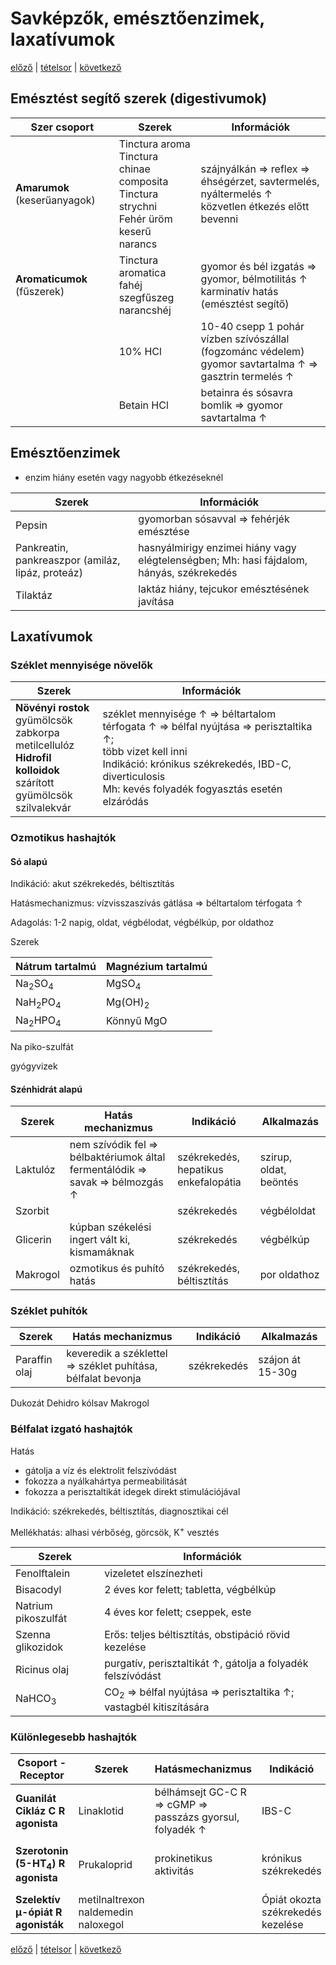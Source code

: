 # Savképzők, emésztőenzimek, laxatívumok

[előző](23.%20Emetikumok%20és%20antiemetikumok%20farmakológiája.md) | [tételsor](0.%20Hattan%20ea%20kidolgozás%20-%20Németh%20Boldizsár.md) | [következő](link)

## Emésztést segítő szerek (digestivumok)

Szer csoport | Szerek | Információk
--- | --- | ---
**Amarumok** (keserűanyagok) | Tinctura aroma <br> Tinctura chinae composita <br> Tinctura strychni <br> Fehér üröm <br> keserű narancs | szájnyálkán ⇒ reflex ⇒ éhségérzet, savtermelés, nyáltermelés ↑ <br> közvetlen étkezés előtt bevenni
**Aromaticumok** (fűszerek) | Tinctura aromatica <br> fahéj <br> szegfűszeg <br> narancshéj | gyomor és bél izgatás ⇒ gyomor, bélmotilitás ↑ <br> karminatív hatás (emésztést segítő)
|| 10% HCl | 10-40 csepp 1 pohár vízben szívószállal (fogzománc védelem) <br> gyomor savtartalma ↑ ⇒ gasztrin termelés ↑
|| Betain HCl | betainra és sósavra bomlik ⇒ gyomor savtartalma ↑

## Emésztőenzimek

- enzim hiány esetén vagy nagyobb étkezéseknél

Szerek | Információk
--- | ---
Pepsin | gyomorban sósavval ⇒ fehérjék emésztése
Pankreatin, pankreaszpor (amiláz, lipáz, proteáz) | hasnyálmirigy enzimei hiány vagy elégtelenségben; Mh: hasi fájdalom, hányás, székrekedés
Tilaktáz | laktáz hiány, tejcukor emésztésének javítása

## Laxatívumok

### Széklet mennyisége növelők

Szerek | Információk
--- | ---
**Növényi rostok** <br> gyümölcsök <br> zabkorpa <br> metilcellulóz <br> **Hidrofil kolloidok** <br> szárított gyümölcsök <br> szilvalekvár | széklet mennyisége ↑ ⇒ béltartalom térfogata ↑ ⇒ bélfal nyújtása ⇒ perisztaltika ↑; <br> több vizet kell inni <br> Indikáció: krónikus székrekedés, IBD-C, diverticulosis <br> Mh: kevés folyadék fogyasztás esetén elzáródás

### Ozmotikus hashajtók

#### Só alapú

Indikáció: akut székrekedés, béltisztítás

Hatásmechanizmus: vízvisszaszívás gátlása ⇒ béltartalom térfogata ↑

Adagolás: 1-2 napig, oldat, végbélodat, végbélkúp, por oldathoz

Szerek

Nátrum tartalmú | Magnézium tartalmú
--- | ---
Na<sub>2</sub>SO<sub>4</sub> | MgSO<sub>4</sub>
NaH<sub>2</sub>PO<sub>4</sub> | Mg(OH)<sub>2</sub>
Na<sub>2</sub>HPO<sub>4</sub> | Könnyű MgO
Na piko-szulfát

gyógyvizek

#### Szénhidrát alapú

Szerek | Hatás mechanizmus | Indikáció | Alkalmazás
--- | --- | --- | ---
Laktulóz | nem szívódik fel ⇒ bélbaktériumok által fermentálódik ⇒ savak ⇒ bélmozgás ↑ | székrekedés, hepatikus enkefalopátia | szirup, oldat, beöntés
Szorbit || székrekedés | végbéloldat
Glicerin | kúpban székelési ingert vált ki, kismamáknak | székrekedés | végbélkúp
Makrogol | ozmotikus és puhító hatás | székrekedés, béltisztítás | por oldathoz

### Széklet puhítók

Szerek | Hatás mechanizmus | Indikáció | Alkalmazás
--- | --- | --- | ---
Paraffin olaj | keveredik a széklettel ⇒ széklet puhítása, bélfalat bevonja | székrekedés | szájon át 15-30g
Dukozát
Dehidro kólsav
Makrogol

### Bélfalat izgató hashajtók

Hatás

- gátolja a víz és elektrolit felszívódást
- fokozza a nyálkahártya permeabilitását
- fokozza a perisztaltikát idegek direkt stimulációjával

Indikáció: székrekedés, béltisztítás, diagnosztikai cél

Mellékhatás: alhasi vérbőség, görcsök, K<sup>+</sup> vesztés

Szerek | Információk
--- | ---
Fenolftalein | vizeletet elszínezheti
Bisacodyl | 2 éves kor felett; tabletta, végbélkúp
Natrium pikoszulfát | 4 éves kor felett; cseppek, este
Szenna glikozidok | Erős: teljes béltisztítás, obstipáció rövid kezelése
Ricinus olaj | purgatív, perisztaltikát ↑, gátolja a folyadék felszívódást
NaHCO<sub>3</sub> | CO<sub>2</sub> ⇒ bélfal nyújtása ⇒ perisztaltika ↑; vastagbél kitiszítására

### Különlegesebb hashajtók

Csoport - Receptor | Szerek | Hatásmechanizmus | Indikáció | Mellékhatás
--- | --- | --- | --- | ---
**Guanilát Cikláz C R agonista** | Linaklotid | bélhámsejt GC-C R ⇒ cGMP ⇒ passzázs gyorsul, folyadék ↑ | IBS-C | kiszáradás, hasmenés, hasi fájdalom
**Szerotonin (5-HT<sub>4</sub>) R agonista** | Prukaloprid | prokinetikus aktivitás | krónikus székrekedés | hasmenés, hasi fájdalom, fejfájás
**Szelektív μ-ópiát R agonisták** | metilnaltrexon <br> naldemedin <br> naloxegol || Ópiát okozta székrekedés kezelése

[előző](23.%20Emetikumok%20és%20antiemetikumok%20farmakológiája.md) | [tételsor](0.%20Hattan%20ea%20kidolgozás%20-%20Németh%20Boldizsár.md) | [következő](link)
